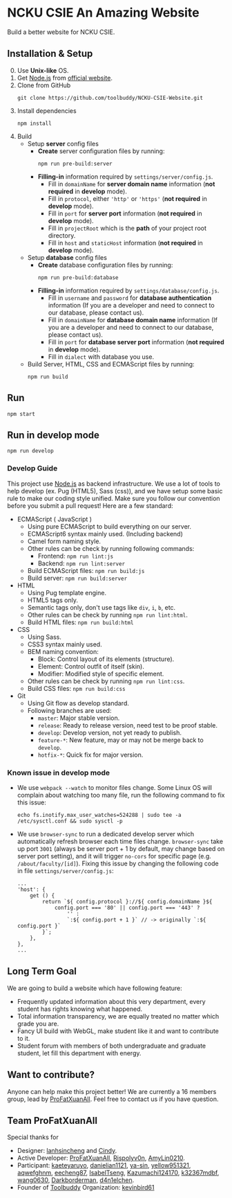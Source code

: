 # NCKU CSIE An Amazing Website
Build a better website for NCKU CSIE.

## Installation & Setup
0. Use **Unix-like** OS.
1. Get [Node.js](https://nodejs.org/en/) from [official website](https://nodejs.org/en/).
2. Clone from GitHub
    ```
    git clone https://github.com/toolbuddy/NCKU-CSIE-Website.git
    ```
3. Install dependencies
    ```
    npm install
    ```
4. Build
    - Setup **server** config files
        - **Create** server configuration files by running:
            ```
            npm run pre-build:server
            ```
        - **Filling-in** information required by `settings/server/config.js`.
            - Fill in `domainName` for **server domain name** information (**not required** in **develop** mode).
            - Fill in `protocol`, either `'http'` or `'https'` (**not required** in **develop** mode).
            - Fill in `port` for **server port** information (**not required** in **develop** mode).
            - Fill in `projectRoot` which is the **path** of your project root directory.
            - Fill in `host` and `staticHost` information (**not required** in **develop** mode).
    - Setup **database** config files
        - **Create** database configuration files by running:
            ```
            npm run pre-build:database
            ```
        - **Filling-in** information required by `settings/database/config.js`.
            - Fill in `username` and `password` for **database authentication** information (If you are a developer and need to connect to our database, please contact us).
            - Fill in `domainName` for **database domain name** information (If you are a developer and need to connect to our database, please contact us).
            - Fill in `port` for **database server port** information (**not required** in **develop** mode).
            - Fill in `dialect` with database you use.
    - Build Server, HTML, CSS and ECMAScript files by running:
        ```
        npm run build
        ```

## Run
```
npm start
```

## Run in develop mode
```
npm run develop
```

### Develop Guide
This project use [Node.js](https://nodejs.org/en/) as backend infrastructure.
We use a lot of tools to help develop (ex. Pug (HTML5), Sass (css)), and we have setup some basic rule to make our coding style unified.
Make sure you follow our convention before you submit a pull request!
Here are a few standard:
- ECMAScript ( JavaScript )
    - Using pure ECMAScript to build everything on our server.
    - ECMAScript6 syntax mainly used. (Including backend)
    - Camel form naming style.
    - Other rules can be check by running following commands:
        - Frontend: `npm run lint:js`
        - Backend: `npm run lint:server`
    - Build ECMAScript files: `npm run build:js`
    - Build server: `npm run build:server`
- HTML
    - Using Pug template engine.
    - HTML5 tags only.
    - Semantic tags only, don't use tags like `div`, `i`, `b`, etc.
    - Other rules can be check by running `npm run lint:html`.
    - Build HTML files: `npm run build:html`
- CSS
    - Using Sass.
    - CSS3 syntax mainly used.
    - BEM naming convention:
        - Block: Control layout of its elements (structure).
        - Element: Control outfit of itself (skin).
        - Modifier: Modified style of specific element.
    - Other rules can be check by running `npm run lint:css`.
    - Build CSS files: `npm run build:css`
- Git
    - Using Git flow as develop standard.
    - Following branches are used:
        - `master`: Major stable version.
        - `release`: Ready to release version, need test to be proof stable.
        - `develop`: Develop version, not yet ready to publish.
        - `feature-*`: New feature, may or may not be merge back to `develop`.
        - `hotfix-*`: Quick fix for major version.

### Known issue in develop mode
- We use `webpack --watch` to monitor files change. Some Linux OS will complain about watching too many file, run the following command to fix this issue:
    ```
    echo fs.inotify.max_user_watches=524288 | sudo tee -a /etc/sysctl.conf && sudo sysctl -p
    ```
- We use `browser-sync` to run a dedicated develop server which automatically refresh browser each time files change. `browser-sync` take up port `3001` (always be server port + 1 by default, may change based on server port setting), and it will trigger `no-cors` for specific page (e.g. `/about/faculty/[id]`). Fixing this issue by changing the following code in file `settings/server/config.js`:
    ```
    ...
    'host': {
        get () {
            return `${ config.protocol }://${ config.domainName }${
                config.port === '80' || config.port === '443' ?
                    '' :
                    `:${ config.port + 1 }` // -> originally `:${ config.port }`
            }`;
        },
    },
    ...
    ```

## Long Term Goal
We are going to build a website which have following feature:
- Frequently updated information about this very department, every student has rights knowing what happened.
- Total information transparency, we are equally treated no matter which grade you are.
- Fancy UI build with WebGL, make student like it and want to contribute to it.
- Student forum with members of both undergraduate and graduate student, let fill this department with energy.

## Want to contribute?
Anyone can help make this project better!
We are currently a 16 members group, lead by [ProFatXuanAll](https://github.com/ProFatXuanAll).
Feel free to contact us if you have question.

## Team ProFatXuanAll
Special thanks for
- Designer: [lanhsincheng](https://github.com/lanhsincheng) and [Cindy](https://www.facebook.com/cindy461022).
- Active Developer: [ProFatXuanAll](https://github.com/ProFatXuanAll), [Rispolyv0n](https://github.com/Rispolyv0n), [AmyLin0210](https://github.com/AmyLin0210).
- Participant: [kaeteyaruyo](https://github.com/kaeteyaruyo), [danielian1121](https://github.com/danielian1121), [ya-sin](https://github.com/ya-sin), [yellow951321](https://github.com/yellow951321), [aqwefghnm](https://github.com/aqwefghnm), [eecheng87](https://github.com/eecheng87), [IsabelTseng](https://github.com/IsabelTseng), [Kazumachi124170](https://github.com/Kazumachi124170), [k32367mdbf](https://github.com/k32367mdbf), [wang0630](https://github.com/wang0630), [Darkborderman](https://github.com/Darkborderman), [d4n1elchen](https://github.com/d4n1elchen).
- Founder of [Toolbuddy](https://github.com/toolbuddy) Organization: [kevinbird61](https://github.com/kevinbird61)
